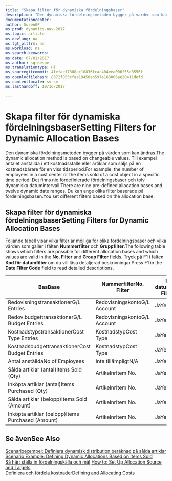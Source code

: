 ```yaml
---
title: "Skapa filter för dynamiska fördelningsbaser"
description: "Den dynamiska fördelningsmetoden bygger på värden som kan ändras. Till exempel antalet anställda i ett kostnadsställe eller artiklar som säljs på en kostnadsbärare för en viss tidsperiod. Det finns nio fördefinierade fördelningsbaser och tolv dynamiska datumintervall. Du kan ange olika filter baserade på fördelningsbasen."
documentationcenter: 
author: SorenGP
ms.prod: dynamics-nav-2017
ms.topic: article
ms.devlang: na
ms.tgt_pltfrm: na
ms.workload: na
ms.search.keywords: 
ms.date: 07/01/2017
ms.author: sgroespe
ms.translationtype: HT
ms.sourcegitcommit: 4fefaef7380ac10836fcac404eea006f55d8556f
ms.openlocfilehash: 8372f855cfaa19456ab597e163006ae20411defd
ms.contentlocale: sv-se
ms.lasthandoff: 10/16/2017

---
```

# <a name="setting-filters-for-dynamic-allocation-bases"></a><span data-ttu-id="9c2bd-106">Skapa filter för dynamiska fördelningsbaser</span><span class="sxs-lookup"><span data-stu-id="9c2bd-106">Setting Filters for Dynamic Allocation Bases</span></span>
<span data-ttu-id="9c2bd-107">Den dynamiska fördelningsmetoden bygger på värden som kan ändras.</span><span class="sxs-lookup"><span data-stu-id="9c2bd-107">The dynamic allocation method is based on changeable values.</span></span> <span data-ttu-id="9c2bd-108">Till exempel antalet anställda i ett kostnadsställe eller artiklar som säljs på en kostnadsbärare för en viss tidsperiod.</span><span class="sxs-lookup"><span data-stu-id="9c2bd-108">For example, the number of employees in a cost center or the items sold of a cost object in a specific time period.</span></span> <span data-ttu-id="9c2bd-109">Det finns nio fördefinierade fördelningsbaser och tolv dynamiska datumintervall.</span><span class="sxs-lookup"><span data-stu-id="9c2bd-109">There are nine pre-defined allocation bases and twelve dynamic date ranges.</span></span> <span data-ttu-id="9c2bd-110">Du kan ange olika filter baserade på fördelningsbasen.</span><span class="sxs-lookup"><span data-stu-id="9c2bd-110">You set different filters based on the allocation base.</span></span>  

## <a name="setting-filters-for-dynamic-allocation-bases"></a><span data-ttu-id="9c2bd-111">Skapa filter för dynamiska fördelningsbaser</span><span class="sxs-lookup"><span data-stu-id="9c2bd-111">Setting Filters for Dynamic Allocation Bases</span></span>  
 <span data-ttu-id="9c2bd-112">Följande tabell visar vilka filter är möjliga för olika fördelningsbaser och vilka värden som gäller i fälten **Nummerfilter** och **Gruppfilter**.</span><span class="sxs-lookup"><span data-stu-id="9c2bd-112">The following table shows which filters are possible for different allocation bases and which values are valid in the **No. Filter** and **Group Filter** fields.</span></span> <span data-ttu-id="9c2bd-113">Tryck på F1 i fälten **Kod för datumfilter** om du vill läsa detaljerad beskrivningar.</span><span class="sxs-lookup"><span data-stu-id="9c2bd-113">Press F1 in the **Date Filter Code** field to read detailed descriptions.</span></span>  

|<span data-ttu-id="9c2bd-114">**Bas**</span><span class="sxs-lookup"><span data-stu-id="9c2bd-114">**Base**</span></span>|<span data-ttu-id="9c2bd-115">**Nummerfilter**</span><span class="sxs-lookup"><span data-stu-id="9c2bd-115">**No. Filter**</span></span>|<span data-ttu-id="9c2bd-116">**Kod för datumfilter**</span><span class="sxs-lookup"><span data-stu-id="9c2bd-116">**Date Filter Code**</span></span>|<span data-ttu-id="9c2bd-117">**Filter för kostnadsställe**</span><span class="sxs-lookup"><span data-stu-id="9c2bd-117">**Cost Center Filter**</span></span>|<span data-ttu-id="9c2bd-118">**Filter för kostnadsbärare**</span><span class="sxs-lookup"><span data-stu-id="9c2bd-118">**Cost Object Filter**</span></span>|<span data-ttu-id="9c2bd-119">**Gruppfilter**</span><span class="sxs-lookup"><span data-stu-id="9c2bd-119">**Group Filter**</span></span>|  
|--------------|----------------------------------------|----------------------------------------------|------------------------------------------------|------------------------------------------------|------------------------------------------|  
|<span data-ttu-id="9c2bd-120">Redovisningstransaktioner</span><span class="sxs-lookup"><span data-stu-id="9c2bd-120">G/L Entries</span></span>|<span data-ttu-id="9c2bd-121">Redovisningskonto</span><span class="sxs-lookup"><span data-stu-id="9c2bd-121">G/L Account</span></span>|<span data-ttu-id="9c2bd-122">Ja</span><span class="sxs-lookup"><span data-stu-id="9c2bd-122">Yes</span></span>|<span data-ttu-id="9c2bd-123">Ja</span><span class="sxs-lookup"><span data-stu-id="9c2bd-123">Yes</span></span>|<span data-ttu-id="9c2bd-124">Ja</span><span class="sxs-lookup"><span data-stu-id="9c2bd-124">Yes</span></span>|<span data-ttu-id="9c2bd-125">Inte tillämpligt</span><span class="sxs-lookup"><span data-stu-id="9c2bd-125">N/A</span></span>|  
|<span data-ttu-id="9c2bd-126">Redov.budgettransaktioner</span><span class="sxs-lookup"><span data-stu-id="9c2bd-126">G/L Budget Entries</span></span>|<span data-ttu-id="9c2bd-127">Redovisningskonto</span><span class="sxs-lookup"><span data-stu-id="9c2bd-127">G/L Account</span></span>|<span data-ttu-id="9c2bd-128">Ja</span><span class="sxs-lookup"><span data-stu-id="9c2bd-128">Yes</span></span>|<span data-ttu-id="9c2bd-129">Ja</span><span class="sxs-lookup"><span data-stu-id="9c2bd-129">Yes</span></span>|<span data-ttu-id="9c2bd-130">Ja</span><span class="sxs-lookup"><span data-stu-id="9c2bd-130">Yes</span></span>|<span data-ttu-id="9c2bd-131">Redov.budgetnamn</span><span class="sxs-lookup"><span data-stu-id="9c2bd-131">G/L Budget Name</span></span>|  
|<span data-ttu-id="9c2bd-132">Kostnadstypstransaktioner</span><span class="sxs-lookup"><span data-stu-id="9c2bd-132">Cost Type Entries</span></span>|<span data-ttu-id="9c2bd-133">Kostnadstyp</span><span class="sxs-lookup"><span data-stu-id="9c2bd-133">Cost Type</span></span>|<span data-ttu-id="9c2bd-134">Ja</span><span class="sxs-lookup"><span data-stu-id="9c2bd-134">Yes</span></span>|<span data-ttu-id="9c2bd-135">Ja</span><span class="sxs-lookup"><span data-stu-id="9c2bd-135">Yes</span></span>|<span data-ttu-id="9c2bd-136">Ja</span><span class="sxs-lookup"><span data-stu-id="9c2bd-136">Yes</span></span>|<span data-ttu-id="9c2bd-137">Inte tillämpligt</span><span class="sxs-lookup"><span data-stu-id="9c2bd-137">N/A</span></span>|  
|<span data-ttu-id="9c2bd-138">Kostnadsbudgettransaktioner</span><span class="sxs-lookup"><span data-stu-id="9c2bd-138">Cost Budget Entries</span></span>|<span data-ttu-id="9c2bd-139">Kostnadstyp</span><span class="sxs-lookup"><span data-stu-id="9c2bd-139">Cost Type</span></span>|<span data-ttu-id="9c2bd-140">Ja</span><span class="sxs-lookup"><span data-stu-id="9c2bd-140">Yes</span></span>|<span data-ttu-id="9c2bd-141">Ja</span><span class="sxs-lookup"><span data-stu-id="9c2bd-141">Yes</span></span>|<span data-ttu-id="9c2bd-142">Ja</span><span class="sxs-lookup"><span data-stu-id="9c2bd-142">Yes</span></span>|<span data-ttu-id="9c2bd-143">Budgetnamn</span><span class="sxs-lookup"><span data-stu-id="9c2bd-143">Budget Name</span></span>|  
|<span data-ttu-id="9c2bd-144">Antal anställda</span><span class="sxs-lookup"><span data-stu-id="9c2bd-144">No of Employees</span></span>|<span data-ttu-id="9c2bd-145">Inte tillämpligt</span><span class="sxs-lookup"><span data-stu-id="9c2bd-145">N/A</span></span>|<span data-ttu-id="9c2bd-146">Ja</span><span class="sxs-lookup"><span data-stu-id="9c2bd-146">Yes</span></span>|<span data-ttu-id="9c2bd-147">Ja</span><span class="sxs-lookup"><span data-stu-id="9c2bd-147">Yes</span></span>|<span data-ttu-id="9c2bd-148">Ja</span><span class="sxs-lookup"><span data-stu-id="9c2bd-148">Yes</span></span>|<span data-ttu-id="9c2bd-149">Inte tillämpligt</span><span class="sxs-lookup"><span data-stu-id="9c2bd-149">N/A</span></span>|  
|<span data-ttu-id="9c2bd-150">Sålda artiklar (antal)</span><span class="sxs-lookup"><span data-stu-id="9c2bd-150">Items Sold (Qty)</span></span>|<span data-ttu-id="9c2bd-151">Artikelnr</span><span class="sxs-lookup"><span data-stu-id="9c2bd-151">Item No.</span></span>|<span data-ttu-id="9c2bd-152">Ja</span><span class="sxs-lookup"><span data-stu-id="9c2bd-152">Yes</span></span>|<span data-ttu-id="9c2bd-153">Ja</span><span class="sxs-lookup"><span data-stu-id="9c2bd-153">Yes</span></span>|<span data-ttu-id="9c2bd-154">Ja</span><span class="sxs-lookup"><span data-stu-id="9c2bd-154">Yes</span></span>|<span data-ttu-id="9c2bd-155">Lagerbokföringsmall</span><span class="sxs-lookup"><span data-stu-id="9c2bd-155">Inventory Posting Group</span></span>|  
|<span data-ttu-id="9c2bd-156">Inköpta artiklar (antal)</span><span class="sxs-lookup"><span data-stu-id="9c2bd-156">Items Purchased (Qty)</span></span>|<span data-ttu-id="9c2bd-157">Artikelnr</span><span class="sxs-lookup"><span data-stu-id="9c2bd-157">Item No.</span></span>|<span data-ttu-id="9c2bd-158">Ja</span><span class="sxs-lookup"><span data-stu-id="9c2bd-158">Yes</span></span>|<span data-ttu-id="9c2bd-159">Ja</span><span class="sxs-lookup"><span data-stu-id="9c2bd-159">Yes</span></span>|<span data-ttu-id="9c2bd-160">Ja</span><span class="sxs-lookup"><span data-stu-id="9c2bd-160">Yes</span></span>|<span data-ttu-id="9c2bd-161">Lagerbokföringsmall</span><span class="sxs-lookup"><span data-stu-id="9c2bd-161">Inventory Posting Group</span></span>|  
|<span data-ttu-id="9c2bd-162">Sålda artiklar (belopp)</span><span class="sxs-lookup"><span data-stu-id="9c2bd-162">Items Sold (Amount)</span></span>|<span data-ttu-id="9c2bd-163">Artikelnr</span><span class="sxs-lookup"><span data-stu-id="9c2bd-163">Item No.</span></span>|<span data-ttu-id="9c2bd-164">Ja</span><span class="sxs-lookup"><span data-stu-id="9c2bd-164">Yes</span></span>|<span data-ttu-id="9c2bd-165">Ja</span><span class="sxs-lookup"><span data-stu-id="9c2bd-165">Yes</span></span>|<span data-ttu-id="9c2bd-166">Ja</span><span class="sxs-lookup"><span data-stu-id="9c2bd-166">Yes</span></span>|<span data-ttu-id="9c2bd-167">Lagerbokföringsmall</span><span class="sxs-lookup"><span data-stu-id="9c2bd-167">Inventory Posting Group</span></span>|  
|<span data-ttu-id="9c2bd-168">Inköpta artiklar (belopp)</span><span class="sxs-lookup"><span data-stu-id="9c2bd-168">Items Purchased (Amount)</span></span>|<span data-ttu-id="9c2bd-169">Artikelnr</span><span class="sxs-lookup"><span data-stu-id="9c2bd-169">Item No.</span></span>|<span data-ttu-id="9c2bd-170">Ja</span><span class="sxs-lookup"><span data-stu-id="9c2bd-170">Yes</span></span>|<span data-ttu-id="9c2bd-171">Ja</span><span class="sxs-lookup"><span data-stu-id="9c2bd-171">Yes</span></span>|<span data-ttu-id="9c2bd-172">Ja</span><span class="sxs-lookup"><span data-stu-id="9c2bd-172">Yes</span></span>|<span data-ttu-id="9c2bd-173">Lagerbokföringsmall</span><span class="sxs-lookup"><span data-stu-id="9c2bd-173">Inventory Posting Group</span></span>|  

## <a name="see-also"></a><span data-ttu-id="9c2bd-174">Se även</span><span class="sxs-lookup"><span data-stu-id="9c2bd-174">See Also</span></span>  
 <span data-ttu-id="9c2bd-175">[Scenarioexempel: Definiera dynamisk distribution beräknad på sålda artiklar](finance-scenario-example-defining-dynamic-allocations-based-on-items-sold.md) </span><span class="sxs-lookup"><span data-stu-id="9c2bd-175">[Scenario Example: Defining Dynamic Allocations Based on Items Sold](finance-scenario-example-defining-dynamic-allocations-based-on-items-sold.md) </span></span>  
 <span data-ttu-id="9c2bd-176">[Så här: ställa in fördelningskälla och mål](finance-how-to-set-up-allocation-source-and-targets.md) </span><span class="sxs-lookup"><span data-stu-id="9c2bd-176">[How to: Set Up Allocation Source and Targets](finance-how-to-set-up-allocation-source-and-targets.md) </span></span>  
 [<span data-ttu-id="9c2bd-177">Definiera och fördela kostnader</span><span class="sxs-lookup"><span data-stu-id="9c2bd-177">Defining and Allocating Costs</span></span>](finance-define-and-allocate-costs.md)

